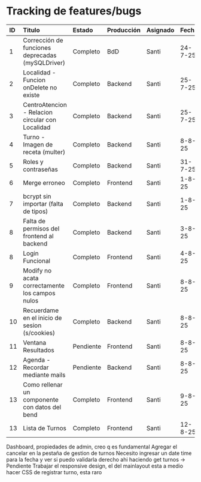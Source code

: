# Tracking de features/bugs

| ID  | Titulo                                           | Estado    | Producción | Asignado | Fecha   |
| :-- | :----------------------------------------------- | :-------- | :--------- | :------- | :------ |
| 1   | Corrección de funciones deprecadas (mySQLDriver) | Completo  | BdD        | Santi    | 24-7-25 |
| 2   | Localidad - Funcion onDelete no existe           | Completo  | Backend    | Santi    | 25-7-25 |
| 3   | CentroAtencion - Relacion circular con Localidad | Completo  | Backend    | Santi    | 25-7-25 |
| 4   | Turno - Imagen de receta (multer)                | Completo  | Backend    | Santi    | 8-8-25  |
| 5   | Roles y contraseñas                              | Completo  | Backend    | Santi    | 31-7-25 |
| 6   | Merge erroneo                                    | Completo  | Frontend   | Santi    | 1-8-25  |
| 7   | bcrypt sin importar (falta de tipos)             | Completo  | Backend    | Santi    | 1-8-25  |
| 8   | Falta de permisos del frontend al backend        | Completo  | Backend    | Santi    | 3-8-25  |
| 8   | Login Funcional                                  | Completo  | Frontend   | Santi    | 4-8-25  |
| 9   | Modify no acata correctamente los campos nulos   | Completo  | Frontend   | Santi    | 8-8-25  |
| 10  | Recuerdame en el inicio de sesion (s/cookies)    | Completo  | Backend    | Santi    | 8-8-25  |
| 11  | Ventana Resultados                               | Pendiente | Frontend   | Santi    | 8-8-25  |
| 12  | Agenda - Recordar mediante mails                 | Pendiente | Backend    | Santi    | 8-8-25  |
| 13  | Como rellenar un componente con datos del bend   | Completo  | Frontend   | Santi    | 9-8-25  |
| 13  | Lista de Turnos                                  | Completo  | Frontend   | Santi    | 12-8-25 |

Dashboard, propiedades de admin, creo q es fundamental
Agregar el cancelar en la pestaña de gestion de turnos
Necesito ingresar un date time para la fecha y ver si puedo validarla derecho ahi haciendo get turnos -> Pendiente
Trabajar el responsive design, el del mainlayout esta a medio hacer
CSS de registrar turno, esta raro
